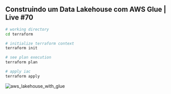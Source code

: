 ## Construindo um Data Lakehouse com AWS Glue | Live #70
```sh
# working directory
cd terraform

# initialize terraform context
terraform init

# see plan execution
terraform plan

# apply iac
terraform apply
```

![aws_lakehouse_with_glue](https://github.com/josecarlosbarbosa/owshq-live-lakehouse-with-glue/blob/main/docs/aws_lakehouse_with_glue.png)